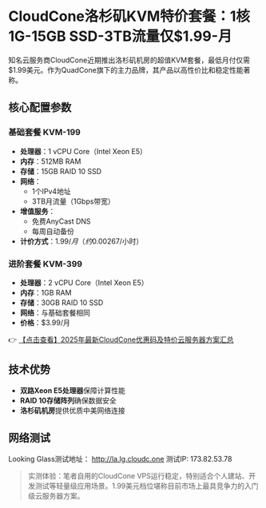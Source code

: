 # CloudCone洛杉矶KVM特价套餐：1核1G-15GB SSD-3TB流量仅$1.99-月

知名云服务商CloudCone近期推出洛杉矶机房的超值KVM套餐，最低月付仅需$1.99美元。作为QuadCone旗下的主力品牌，其产品以高性价比和稳定性能著称。

## 核心配置参数

### 基础套餐 KVM-199
- **处理器**：1 vCPU Core（Intel Xeon E5）
- **内存**：512MB RAM
- **存储**：15GB RAID 10 SSD
- **网络**：
  - 1个IPv4地址
  - 3TB月流量（1Gbps带宽）
- **增值服务**：
  - 免费AnyCast DNS
  - 每周自动备份
- **计价方式**：$1.99/月（约$0.00267/小时）

### 进阶套餐 KVM-399
- **处理器**：2 vCPU Core（Intel Xeon E5）
- **内存**：1GB RAM
- **存储**：30GB RAID 10 SSD
- **网络**：与基础套餐相同
- **价格**：$3.99/月

👉 [【点击查看】2025年最新CloudCone优惠码及特价云服务器方案汇总](https://bit.ly/Cloudcone)

## 技术优势
- **双路Xeon E5处理器**保障计算性能
- **RAID 10存储阵列**确保数据安全
- **洛杉矶机房**提供优质中美网络连接

## 网络测试

Looking Glass测试地址：
http://la.lg.cloudc.one 
测试IP: 173.82.53.78

> 实测体验：笔者自用的CloudCone VPS运行稳定，特别适合个人建站、开发测试等轻量级应用场景。1.99美元档位堪称目前市场上最具竞争力的入门级云服务器方案。